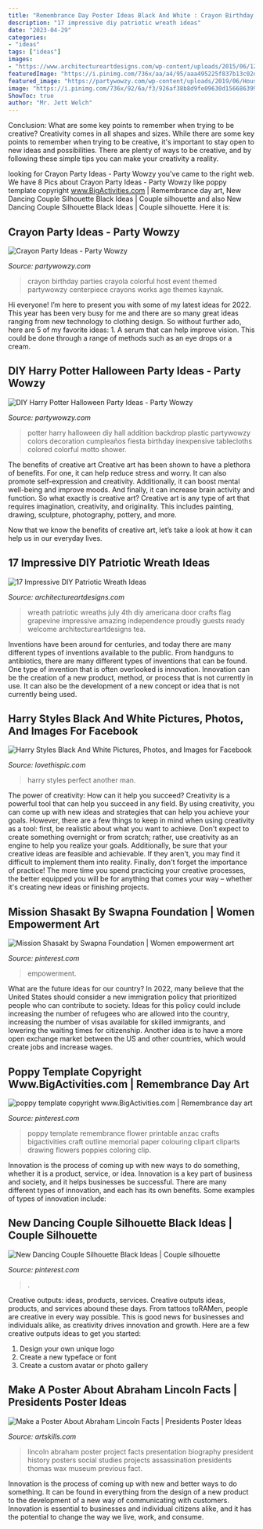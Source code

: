 ```yaml
---
title: "Remembrance Day Poster Ideas Black And White : Crayon Birthday Parties Crayola Colorful Host Event Themed Partywowzy Centerpiece Crayons Works Age Themes Kaynak"
description: "17 impressive diy patriotic wreath ideas"
date: "2023-04-29"
categories:
- "ideas"
tags: ["ideas"]
images:
- "https://www.architectureartdesigns.com/wp-content/uploads/2015/06/1222-630x791.jpg"
featuredImage: "https://i.pinimg.com/736x/aa/a4/95/aaa495225f837b13c02dbb145908c007--poppy-template-flower-template.jpg"
featured_image: "https://partywowzy.com/wp-content/uploads/2019/06/House-Colors-Backdrop.jpg"
image: "https://i.pinimg.com/736x/92/6a/f3/926af38b8d9fe09630d156686399a70f.jpg"
ShowToc: true
author: "Mr. Jett Welch"
---
```



Conclusion: What are some key points to remember when trying to be creative?
Creativity comes in all shapes and sizes. While there are some key points to remember when trying to be creative, it's important to stay open to new ideas and possibilities. There are plenty of ways to be creative, and by following these simple tips you can make your creativity a reality.

	

		
looking for Crayon Party Ideas - Party Wowzy you've came to the right web. We have 8 Pics about Crayon Party Ideas - Party Wowzy like poppy template copyright www.BigActivities.com | Remembrance day art, New Dancing Couple Silhouette Black Ideas | Couple silhouette and also New Dancing Couple Silhouette Black Ideas | Couple silhouette. Here it is:
		
    
## Crayon Party Ideas - Party Wowzy

<img loading=lazy src="https://partywowzy.com/wp-content/uploads/2020/01/Crayon-Party-Ideas-3.jpg" onerror="this.onerror=null;this.src='https://tse4.mm.bing.net/th?id=OIP.cyC8-bmqQGHAkWThm8YX0AHaLH&amp;pid=15.1';" alt="Crayon Party Ideas - Party Wowzy">

_Source: partywowzy.com_

>crayon birthday parties crayola colorful host event themed partywowzy centerpiece crayons works age themes kaynak. 

	

Hi everyone! I’m here to present you with some of my latest ideas for 2022. This year has been very busy for me and there are so many great ideas ranging from new technology to clothing design. So without further ado, here are 5 of my favorite ideas: 1. A serum that can help improve vision. This could be done through a range of methods such as an eye drops or a cream. 
    
## DIY Harry Potter Halloween Party Ideas - Party Wowzy

<img loading=lazy src="https://partywowzy.com/wp-content/uploads/2019/06/House-Colors-Backdrop.jpg" onerror="this.onerror=null;this.src='https://tse3.mm.bing.net/th?id=OIP.MSPw3w4HMZquvaIW-ZGrYgHaJ4&amp;pid=15.1';" alt="DIY Harry Potter Halloween Party Ideas - Party Wowzy">

_Source: partywowzy.com_

>potter harry halloween diy hall addition backdrop plastic partywowzy colors decoration cumpleaños fiesta birthday inexpensive tablecloths colored colorful motto shower. 

	

The benefits of creative art
Creative art has been shown to have a plethora of benefits. For one, it can help reduce stress and worry. It can also promote self-expression and creativity. Additionally, it can boost mental well-being and improve moods. And finally, it can increase brain activity and function.
So what exactly is creative art? Creative art is any type of art that requires imagination, creativity, and originality. This includes painting, drawing, sculpture, photography, pottery, and more.

Now that we know the benefits of creative art, let’s take a look at how it can help us in our everyday lives.

    
## 17 Impressive DIY Patriotic Wreath Ideas

<img loading=lazy src="https://www.architectureartdesigns.com/wp-content/uploads/2015/06/1222-630x791.jpg" onerror="this.onerror=null;this.src='https://tse1.mm.bing.net/th?id=OIP.97l7F2TqREJvamN36PXzIgHaJT&amp;pid=15.1';" alt="17 Impressive DIY Patriotic Wreath Ideas">

_Source: architectureartdesigns.com_

>wreath patriotic wreaths july 4th diy americana door crafts flag grapevine impressive amazing independence proudly guests ready welcome architectureartdesigns tea. 

	

Inventions have been around for centuries, and today there are many different types of inventions available to the public. From handguns to antibiotics, there are many different types of inventions that can be found. One type of invention that is often overlooked is innovation. Innovation can be the creation of a new product, method, or process that is not currently in use. It can also be the development of a new concept or idea that is not currently being used.

    
## Harry Styles Black And White Pictures, Photos, And Images For Facebook

<img loading=lazy src="http://www.lovethispic.com/uploaded_images/209797-Harry-Styles-Black-And-White.jpg" onerror="this.onerror=null;this.src='https://tse1.mm.bing.net/th?id=OIP.jSbcTZ2_XZ0PwTeVrgDdDwHaKJ&amp;pid=15.1';" alt="Harry Styles Black And White Pictures, Photos, and Images for Facebook">

_Source: lovethispic.com_

>harry styles perfect another man. 

	

The power of creativity: How can it help you succeed?
Creativity is a powerful tool that can help you succeed in any field. By using creativity, you can come up with new ideas and strategies that can help you achieve your goals. However, there are a few things to keep in mind when using creativity as a tool: first, be realistic about what you want to achieve. Don't expect to create something overnight or from scratch; rather, use creativity as an engine to help you realize your goals. Additionally, be sure that your creative ideas are feasible and achievable. If they aren't, you may find it difficult to implement them into reality. Finally, don't forget the importance of practice! The more time you spend practicing your creative processes, the better equipped you will be for anything that comes your way – whether it's creating new ideas or finishing projects.

    
## Mission Shasakt By Swapna Foundation | Women Empowerment Art

<img loading=lazy src="https://i.pinimg.com/736x/28/4f/46/284f46b192a9ee2cace33c51f84ae7f9.jpg" onerror="this.onerror=null;this.src='https://tse1.mm.bing.net/th?id=OIP.1EzyyR9DRhYZtcAslTxa5gHaJ3&amp;pid=15.1';" alt="Mission Shasakt by Swapna Foundation | Women empowerment art">

_Source: pinterest.com_

>empowerment. 

	

What are the future ideas for our country?
In 2022, many believe that the United States should consider a new immigration policy that prioritized people who can contribute to society. Ideas for this policy could include increasing the number of refugees who are allowed into the country, increasing the number of visas available for skilled immigrants, and lowering the waiting times for citizenship. Another idea is to have a more open exchange market between the US and other countries, which would create jobs and increase wages.

    
## Poppy Template Copyright Www.BigActivities.com | Remembrance Day Art

<img loading=lazy src="https://i.pinimg.com/736x/aa/a4/95/aaa495225f837b13c02dbb145908c007--poppy-template-flower-template.jpg" onerror="this.onerror=null;this.src='https://tse1.mm.bing.net/th?id=OIP.knwIQ8dm5MJnQfC2SHvZjgHaJQ&amp;pid=15.1';" alt="poppy template copyright www.BigActivities.com | Remembrance day art">

_Source: pinterest.com_

>poppy template remembrance flower printable anzac crafts bigactivities craft outline memorial paper colouring clipart cliparts drawing flowers poppies coloring clip. 

	

Innovation is the process of coming up with new ways to do something, whether it is a product, service, or idea. Innovation is a key part of business and society, and it helps businesses be successful. There are many different types of innovation, and each has its own benefits. Some examples of types of innovation include:

    
## New Dancing Couple Silhouette Black Ideas | Couple Silhouette

<img loading=lazy src="https://i.pinimg.com/736x/92/6a/f3/926af38b8d9fe09630d156686399a70f.jpg" onerror="this.onerror=null;this.src='https://tse2.mm.bing.net/th?id=OIP.h-EpI5kNztKiw-A1uPtd4AAAAA&amp;pid=15.1';" alt="New Dancing Couple Silhouette Black Ideas | Couple silhouette">

_Source: pinterest.com_

>. 

	

Creative outputs: ideas, products, services.
Creative outputs ideas, products, and services abound these days. From tattoos toRAMen, people are creative in every way possible. This is good news for businesses and individuals alike, as creativity drives innovation and growth. Here are a few creative outputs ideas to get you started:
1. Design your own unique logo
2. Create a new typeface or font
3. Create a custom avatar or photo gallery

    
## Make A Poster About Abraham Lincoln Facts | Presidents Poster Ideas

<img loading=lazy src="https://www.artskills.com/UploadedPosterImages/Posters/Zoom/pwLincoln.jpg" onerror="this.onerror=null;this.src='https://tse3.mm.bing.net/th?id=OIP.0K340IbyqJmSS_MIR2ndngHaJb&amp;pid=15.1';" alt="Make a Poster About Abraham Lincoln Facts | Presidents Poster Ideas">

_Source: artskills.com_

>lincoln abraham poster project facts presentation biography president history posters social studies projects assassination presidents thomas wax museum previous fact. 

	

Innovation is the process of coming up with new and better ways to do something. It can be found in everything from the design of a new product to the development of a new way of communicating with customers. Innovation is essential to businesses and individual citizens alike, and it has the potential to change the way we live, work, and consume.

